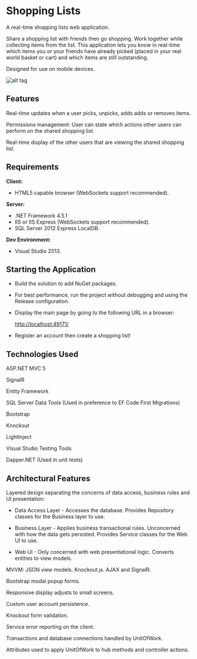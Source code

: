 Shopping Lists
==============

A real-time shopping lists web application.

Share a shopping list with friends then go shopping. Work together while collecting items from the list. This application lets you know in real-time which items you or your friends have already picked (placed in your real world basket or cart) and which items are still outstanding.

Designed for use on mobile devices.

![alt tag](https://raw.github.com/iandhall/shopping-lists/master/ShoppingLists.Web/Content/Images/shoppinglist.jpg)

Features
--------
Real-time updates when a user picks, unpicks, adds adds or removes items.

Permissions management: User can state which actions other users can perform on the shared shopping list.

Real-time display of the other users that are viewing the shared shopping list.

Requirements
------------
__Client:__

* HTML5 capable browser (WebSockets support recommended).

__Server:__

* .NET Framework 4.5.1
* IIS or IIS Express (WebSockets support recommended).
* SQL Server 2012 Express LocalDB.

__Dev Environment:__

* Visual Studio 2013.

Starting the Application
------------------------
* Build the solution to add NuGet packages.
* For best performance, run the project without debugging and using the Release configuration.
* Display the main page by going to the following URL in a browser:

	[http://localhost:49171/](http://localhost:49171/)

* Register an account then create a shopping list!
	
Technologies Used
-----------------
ASP.NET MVC 5

SignalR

Entity Framework

SQL Server Data Tools (Used in preference to EF Code First Migrations)

Bootstrap

Knockout

LightInject

Visual Studio Testing Tools

Dapper.NET (Used in unit tests)

Architectural Features
----------------------
Layered design separating the concerns of data access, business rules and UI presentation:

* Data Access Layer - Accesses the database. Provides Repository classes for the Business layer to use.

* Business Layer - Applies business transactional rules. Unconcerned with how the data gets persisted. Provides Service classes for the Web UI to use.

* Web UI - Only concerned with web presentational logic. Converts entities to view models.

MVVM: JSON view models. Knockout.js. AJAX and SignalR.

Bootstrap modal popup forms.

Responsive display adjusts to small screens.

Custom user account persistence.

Knockout form validation.

Service error reporting on the client.

Transactions and database connections handled by UnitOfWork.

Attributes used to apply UnitOfWork to hub methods and controller actions.